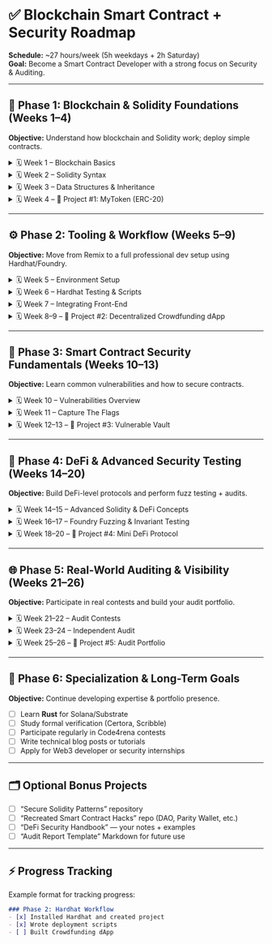 # ✅ Blockchain Smart Contract + Security Roadmap

**Schedule:** ~27 hours/week (5h weekdays + 2h Saturday)  
**Goal:** Become a Smart Contract Developer with a strong focus on Security & Auditing.

---

## 📘 Phase 1: Blockchain & Solidity Foundations (Weeks 1–4)
**Objective:** Understand how blockchain and Solidity work; deploy simple contracts.

<details>
<summary>🗓️ Week 1 – Blockchain Basics</summary>

- [x] Learn what a blockchain is (blocks, nodes, consensus)
- [x] Study Ethereum architecture (EVM, gas, accounts)
- [x] Watch “Intro to Ethereum” (freeCodeCamp or Dapp University)
- [x] Read: [ethereum.org → What is Ethereum?](https://ethereum.org/en/what-is-ethereum/)
- [x] Install MetaMask and explore test networks (Sepolia/Goerli)

</details>

<details>
<summary>🗓️ Week 2 – Solidity Syntax</summary>

- [x] Complete **CryptoZombies** up to level 5  
- [ ] Study **[Solidity by Example](https://solidity-by-example.org)**  
- [x] Understand visibility, modifiers, and constructors  
- [x] Deploy a simple contract in Remix IDE  

</details>

<details>
<summary>🗓️ Week 3 – Data Structures & Inheritance</summary>

- [x] Learn arrays, mappings, structs  
- [x] Practice modifiers, events, and error handling  
- [x] Learn inheritance and interfaces  

</details>

<details>
<summary>🗓️ Week 4 – 🧩 Project #1: MyToken (ERC-20)</summary>

- [ ] Implement ERC-20 token (mint, burn, transfer)
- [ ] Test in Remix with multiple accounts
- [ ] Write README.md explaining token logic
- [ ] Push to GitHub ✅  

</details>

---

## ⚙️ Phase 2: Tooling & Workflow (Weeks 5–9)
**Objective:** Move from Remix to a full professional dev setup using Hardhat/Foundry.

<details>
<summary>🗓️ Week 5 – Environment Setup</summary>

- [ ] Install Node.js, Hardhat, and Foundry  
- [ ] Initialize a new Hardhat project  
- [ ] Learn compilation, deployment, testing commands  

</details>

<details>
<summary>🗓️ Week 6 – Hardhat Testing & Scripts</summary>

- [ ] Write unit tests in Mocha + Chai  
- [ ] Create and run deployment scripts  
- [ ] Simulate contract interactions on localhost  

</details>

<details>
<summary>🗓️ Week 7 – Integrating Front-End</summary>

- [ ] Set up React + Ethers.js  
- [ ] Connect MetaMask wallet and display account info  
- [ ] Build basic UI to interact with contract  

</details>

<details>
<summary>🗓️ Week 8–9 – 🧩 Project #2: Decentralized Crowdfunding dApp</summary>

- [ ] Smart contract: campaign creation, funding, withdrawal  
- [ ] Front-end: campaign dashboard with wallet connect  
- [ ] Tests: ensure proper fund transfers  
- [ ] Document & push to GitHub ✅  

</details>

---

## 🔐 Phase 3: Smart Contract Security Fundamentals (Weeks 10–13)
**Objective:** Learn common vulnerabilities and how to secure contracts.

<details>
<summary>🗓️ Week 10 – Vulnerabilities Overview</summary>

- [ ] Study reentrancy, tx.origin misuse, overflow/underflow  
- [ ] Review **[SWC Registry](https://swcregistry.io)**  
- [ ] Read OpenZeppelin’s security best practices  

</details>

<details>
<summary>🗓️ Week 11 – Capture The Flags</summary>

- [ ] Complete first 5 **[Ethernaut](https://ethernaut.openzeppelin.com)** levels  
- [ ] Solve 2–3 **[Damn Vulnerable DeFi](https://www.damnvulnerabledefi.xyz)** challenges  
- [ ] Read one real audit report (Code4rena or OpenZeppelin)  

</details>

<details>
<summary>🗓️ Week 12–13 – 🧩 Project #3: Vulnerable Vault</summary>

- [ ] Create a Vault contract with a reentrancy bug  
- [ ] Write exploit contract to drain ETH  
- [ ] Patch vulnerability and re-test  
- [ ] Write `audit.md` describing issue + mitigation  
- [ ] Push to GitHub ✅  

</details>

---

## 🧰 Phase 4: DeFi & Advanced Security Testing (Weeks 14–20)
**Objective:** Build DeFi-level protocols and perform fuzz testing + audits.

<details>
<summary>🗓️ Week 14–15 – Advanced Solidity & DeFi Concepts</summary>

- [ ] Study ERC-4626 vault standard  
- [ ] Learn about lending pools, oracles, AMMs  
- [ ] Explore flash loans and liquidation mechanics  

</details>

<details>
<summary>🗓️ Week 16–17 – Foundry Fuzzing & Invariant Testing</summary>

- [ ] Use Foundry Forge for property-based tests  
- [ ] Implement invariants for lending logic  
- [ ] Integrate static analysis with **Slither**  

</details>

<details>
<summary>🗓️ Week 18–20 – 🧩 Project #4: Mini DeFi Protocol</summary>

- [ ] Build a simple lending/borrowing contract  
- [ ] Implement collateral, interest, liquidation  
- [ ] Test using fuzzing + invariants  
- [ ] Write professional-style `audit-report.md`  
- [ ] Push to GitHub ✅  

</details>

---

## 🌐 Phase 5: Real-World Auditing & Visibility (Weeks 21–26)
**Objective:** Participate in real contests and build your audit portfolio.

<details>
<summary>🗓️ Week 21–22 – Audit Contests</summary>

- [ ] Join **Code4rena** or **Sherlock** contest  
- [ ] Submit one or more findings  
- [ ] Review **Immunefi** bounties  

</details>

<details>
<summary>🗓️ Week 23–24 – Independent Audit</summary>

- [ ] Pick open-source contract repo  
- [ ] Perform manual audit (access control, logic flaws)  
- [ ] Write audit report (title, severity, fix)  

</details>

<details>
<summary>🗓️ Week 25–26 – 🧩 Project #5: Audit Portfolio</summary>

- [ ] Create `web3-security-portfolio` GitHub repo  
- [ ] Add 3–5 audit reports (Vault, DeFi, external projects)  
- [ ] Include tools list + lessons learned in README  
- [ ] Share on LinkedIn/X for visibility ✅  

</details>

---

## 🎯 Phase 6: Specialization & Long-Term Goals
**Objective:** Continue developing expertise & portfolio presence.

- [ ] Learn **Rust** for Solana/Substrate  
- [ ] Study formal verification (Certora, Scribble)  
- [ ] Participate regularly in Code4rena contests  
- [ ] Write technical blog posts or tutorials  
- [ ] Apply for Web3 developer or security internships  

---

## 🗂️ Optional Bonus Projects
- [ ] “Secure Solidity Patterns” repository  
- [ ] “Recreated Smart Contract Hacks” repo (DAO, Parity Wallet, etc.)  
- [ ] “DeFi Security Handbook” — your notes + examples  
- [ ] “Audit Report Template” Markdown for future use  

---

## ⚡ Progress Tracking
Example format for tracking progress:
```markdown
### Phase 2: Hardhat Workflow
- [x] Installed Hardhat and created project
- [x] Wrote deployment scripts
- [ ] Built Crowdfunding dApp
